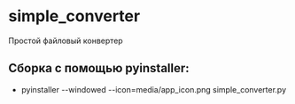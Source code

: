 # simple_converter
Простой файловый конвертер

## Сборка с помощью pyinstaller:
* pyinstaller --windowed --icon=media/app_icon.png simple_converter.py